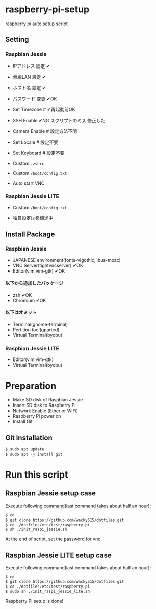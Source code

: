 ﻿# raspberry-pi-setup
raspberry pi auto setup script

## Setting
### Raspbian Jessie
- IPアドレス 固定 ✔
- 無線LAN 設定 ✔
- ホスト名 設定 ✔
- パスワード 変更 ✔OK
- Set Timezone # ✔再起動前OK
- SSH Enable ✔NG スクリプトのミス 修正した

- Camera Enable # 設定方法不明
- Set Locale # 設定不要
- Set Keyboard # 設定不要

- Custom `.zshrc`
- Custom `/boot/config.txt`
- Auto start VNC

### Raspbian Jessie LITE
- Custom `/boot/config.txt`

- 独自設定は移植途中

## Install Package
### Raspbian Jessie
- JAPANESE environment(fonts-vlgothic, ibus-mozc)
- VNC Server(tightvncserver) ✔OK
- Editor(vim,vim-gtk) ✔OK

#### 以下から追加したパッケージ
- zsh ✔OK
- Chromium ✔OK

#### 以下はオミット
- Terminal(gnome-terminal)
- Pertition tool(gparted)
- Virtual Terminal(byobu)

### Raspbian Jessie LITE
- Editor(vim,vim-gtk)
- Virtual Terminal(byobu)

# Preparation
- Make SD disk of Raspbian Jessie
- Insert SD disk to Raspberry Pi
- Network Enable (Ether or WiFi)
- Raspberry Pi power on
- Install Git

## Git installation
```sh
$ sudo apt update
$ sudo apt -y install git
```

# Run this script

## Raspbian Jessie setup case
Execute following command(last command takes about half an hour):
```sh
$ cd
$ git clone https://github.com/wacky515/dotfiles.git
$ cd ./dotfiles/etc/test/raspberry_pi
$ sh ./init_raspi_jessie.sh
```
At the end of script, set the password for vnc.

## Raspbian Jessie LITE setup case
Execute following command(last command takes about half an hour):
```sh
$ cd
$ git clone https://github.com/wacky515/dotfiles.git
$ cd ./dotfiles/etc/test/raspberry_pi
$ sudo sh ./init_raspi_jessie_lite.sh
```
Raspberry Pi setup is done!
